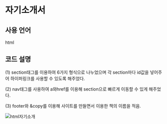 # 자기소개서
 
 ## 사용 언어
 html
 
 ## 코드 설명
 (1) section태그를 이용하여 6가지 형식으로 나누었으며 각 section마다 id값을 넣어주어 하이퍼링크를 사용할 수 있도록 해주었다.
 
 (2) nav태그를 사용하여 a와href를 이용해 section으로 빠르게 이동할 수 있게 해주었다.
 
 (3) footer와 &copy를 이용해 사이트를 만들면서 이용한 책의 이름을 적음.
 
![html자기소개](https://user-images.githubusercontent.com/93521099/159749788-1c3edaec-d80f-45fd-a2a0-f9731b9b9ced.png)
